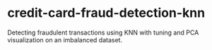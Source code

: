 # credit-card-fraud-detection-knn
Detecting fraudulent transactions using KNN with tuning and PCA visualization on an imbalanced dataset.
